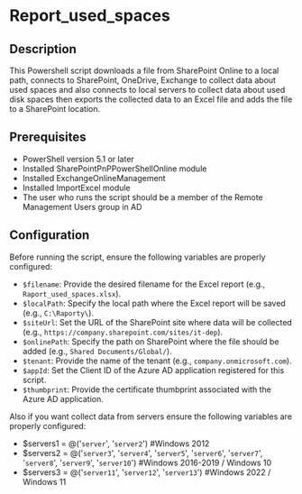 # Report_used_spaces

## Description
This Powershell script downloads a file from SharePoint Online to a local path, connects to SharePoint, OneDrive, Exchange to collect data about used spaces and also connects to local servers to collect data about used disk spaces then exports the collected data to an Excel file and adds the file to a SharePoint location.

## Prerequisites
- PowerShell version 5.1 or later
- Installed SharePointPnPPowerShellOnline module
- Installed ExchangeOnlineManagement
- Installed ImportExcel module
- The user who runs the script should be a member of the Remote Management Users group in AD

## Configuration
Before running the script, ensure the following variables are properly configured:

- `$filename`: Provide the desired filename for the Excel report (e.g., `Raport_used_spaces.xlsx`).
- `$localPath`: Specify the local path where the Excel report will be saved (e.g., `C:\Raporty\`).
- `$siteUrl`: Set the URL of the SharePoint site where data will be collected (e.g., `https://company.sharepoint.com/sites/it-dep`).
- `$onlinePath`: Specify the path on SharePoint where the file should be added (e.g., `Shared Documents/Global/`).
- `$tenant`: Provide the name of the tenant (e.g., `company.onmicrosoft.com`).
- `$appId`: Set the Client ID of the Azure AD application registered for this script.
- `$thumbprint`: Provide the certificate thumbprint associated with the Azure AD application.

Also if you want collect data from servers ensure the following variables are properly configured:
- $servers1 = @('`server`', '`server2`') #Windows 2012
- $servers2 = @('`server3`', '`server4`', '`server5`', '`server6`', '`server7`', '`server8`', '`server9`', '`server10`') #Windows 2016-2019 / Windows 10
- $servers3 = @('`server11`', '`server12`', '`server13`') #Windows 2022 / Windows 11
